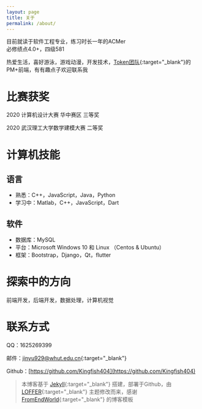 ```yaml
---
layout: page
title: 关于
permalink: /about/
---
```


目前就读于软件工程专业，练习时长一年的ACMer  
必修绩点4.0+，四级581

热爱生活，喜好游泳，游戏动漫，开发技术，[Token团队](https://itoken.team){:target="_blank"}的PM+前端，有有趣点子欢迎联系我

# 比赛获奖

2020 计算机设计大赛 华中赛区 三等奖

2020 武汉理工大学数学建模大赛 二等奖

# 计算机技能

## 语言
* 熟悉：C++，JavaScript，Java，Python
* 学习中：Matlab，C++，JavaScript，Dart

## 软件
* 数据库：MySQL
* 平台：Microsoft Windows 10 和 Linux （Centos & Ubuntu）
* 框架：Bootstrap，Django，Qt，flutter 

# 探索中的方向

前端开发，后端开发，数据处理，计算机视觉

# 联系方式

QQ：1625269399

邮件：[jinyu929@whut.edu.cn](mailto:jinyu929@whut.edu.cn){:target="_blank"}

Github：[https://github.com/Kingfish404](https://github.com/Kingfish404)


>本博客基于 [Jekyll](https://jekyllcn.com/){:target="_blank"} 搭建，部署于Github，由 [LOFFER](https://github.com/FromEndWorld/LOFFER){:target="_blank"} 主题修改而来，感谢 [FromEndWorld](https://github.com/FromEndWorld){:target="_blank"} 的博客模板
